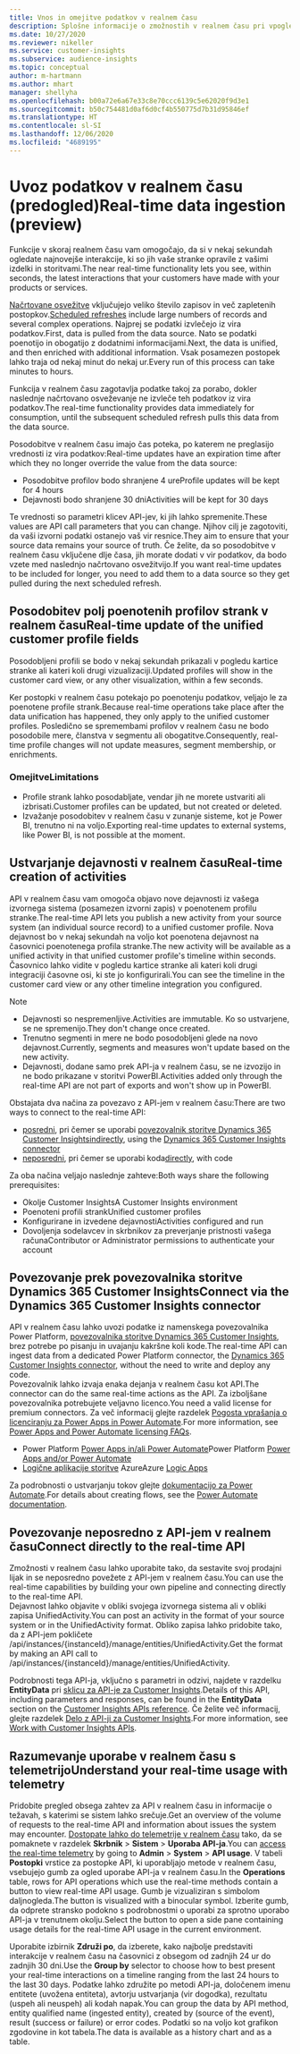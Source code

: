 ```yaml
---
title: Vnos in omejitve podatkov v realnem času
description: Splošne informacije o zmožnostih v realnem času pri vpogledih v občinstvo.
ms.date: 10/27/2020
ms.reviewer: nikeller
ms.service: customer-insights
ms.subservice: audience-insights
ms.topic: conceptual
author: m-hartmann
ms.author: mhart
manager: shellyha
ms.openlocfilehash: b00a72e6a67e33c8e70ccc6139c5e62020f9d3e1
ms.sourcegitcommit: b50c754481d0af6d0cf4b550775d7b31d95846ef
ms.translationtype: HT
ms.contentlocale: sl-SI
ms.lasthandoff: 12/06/2020
ms.locfileid: "4689195"
---
```

# <a name="real-time-data-ingestion-preview"></a><span data-ttu-id="ec387-103">Uvoz podatkov v realnem času (predogled)</span><span class="sxs-lookup"><span data-stu-id="ec387-103">Real-time data ingestion (preview)</span></span>

<span data-ttu-id="ec387-104">Funkcije v skoraj realnem času vam omogočajo, da si v nekaj sekundah ogledate najnovejše interakcije, ki so jih vaše stranke opravile z vašimi izdelki in storitvami.</span><span class="sxs-lookup"><span data-stu-id="ec387-104">The near real-time functionality lets you see, within seconds, the latest interactions that your customers have made with your products or services.</span></span>

<span data-ttu-id="ec387-105">[Načrtovane osvežitve](system.md#schedule-tab) vključujejo veliko število zapisov in več zapletenih postopkov.</span><span class="sxs-lookup"><span data-stu-id="ec387-105">[Scheduled refreshes](system.md#schedule-tab) include large numbers of records and several complex operations.</span></span> <span data-ttu-id="ec387-106">Najprej se podatki izvlečejo iz vira podatkov.</span><span class="sxs-lookup"><span data-stu-id="ec387-106">First, data is pulled from the data source.</span></span> <span data-ttu-id="ec387-107">Nato se podatki poenotijo in obogatijo z dodatnimi informacijami.</span><span class="sxs-lookup"><span data-stu-id="ec387-107">Next, the data is unified, and then enriched with additional information.</span></span> <span data-ttu-id="ec387-108">Vsak posamezen postopek lahko traja od nekaj minut do nekaj ur.</span><span class="sxs-lookup"><span data-stu-id="ec387-108">Every run of this process can take minutes to hours.</span></span>

<span data-ttu-id="ec387-109">Funkcija v realnem času zagotavlja podatke takoj za porabo, dokler naslednje načrtovano osveževanje ne izvleče teh podatkov iz vira podatkov.</span><span class="sxs-lookup"><span data-stu-id="ec387-109">The real-time functionality provides data immediately for consumption, until the subsequent scheduled refresh pulls this data from the data source.</span></span>

<span data-ttu-id="ec387-110">Posodobitve v realnem času imajo čas poteka, po katerem ne preglasijo vrednosti iz vira podatkov:</span><span class="sxs-lookup"><span data-stu-id="ec387-110">Real-time updates have an expiration time after which they no longer override the value from the data source:</span></span>

- <span data-ttu-id="ec387-111">Posodobitve profilov bodo shranjene 4 ure</span><span class="sxs-lookup"><span data-stu-id="ec387-111">Profile updates will be kept for 4 hours</span></span>
- <span data-ttu-id="ec387-112">Dejavnosti bodo shranjene 30 dni</span><span class="sxs-lookup"><span data-stu-id="ec387-112">Activities will be kept for 30 days</span></span>

<span data-ttu-id="ec387-113">Te vrednosti so parametri klicev API-jev, ki jih lahko spremenite.</span><span class="sxs-lookup"><span data-stu-id="ec387-113">These values are API call parameters that you can change.</span></span> <span data-ttu-id="ec387-114">Njihov cilj je zagotoviti, da vaši izvorni podatki ostanejo vaš vir resnice.</span><span class="sxs-lookup"><span data-stu-id="ec387-114">They aim to ensure that your source data remains your source of truth.</span></span> <span data-ttu-id="ec387-115">Če želite, da so posodobitve v realnem času vključene dlje časa, jih morate dodati v vir podatkov, da bodo vzete med naslednjo načrtovano osvežitvijo.</span><span class="sxs-lookup"><span data-stu-id="ec387-115">If you want real-time updates to be included for longer, you need to add them to a data source so they get pulled during the next scheduled refresh.</span></span>

## <a name="real-time-update-of-the-unified-customer-profile-fields"></a><span data-ttu-id="ec387-116">Posodobitev polj poenotenih profilov strank v realnem času</span><span class="sxs-lookup"><span data-stu-id="ec387-116">Real-time update of the unified customer profile fields</span></span>

<span data-ttu-id="ec387-117">Posodobljeni profili se bodo v nekaj sekundah prikazali v pogledu kartice stranke ali kateri koli drugi vizualizaciji.</span><span class="sxs-lookup"><span data-stu-id="ec387-117">Updated profiles will show in the customer card view, or any other visualization, within a few seconds.</span></span>

<span data-ttu-id="ec387-118">Ker postopki v realnem času potekajo po poenotenju podatkov, veljajo le za poenotene profile strank.</span><span class="sxs-lookup"><span data-stu-id="ec387-118">Because real-time operations take place after the data unification has happened, they only apply to the unified customer profiles.</span></span> <span data-ttu-id="ec387-119">Posledično se spremembami profilov v realnem času ne bodo posodobile mere, članstva v segmentu ali obogatitve.</span><span class="sxs-lookup"><span data-stu-id="ec387-119">Consequently, real-time profile changes will not update measures, segment membership, or enrichments.</span></span>

### <a name="limitations"></a><span data-ttu-id="ec387-120">Omejitve</span><span class="sxs-lookup"><span data-stu-id="ec387-120">Limitations</span></span>

- <span data-ttu-id="ec387-121">Profile strank lahko posodabljate, vendar jih ne morete ustvariti ali izbrisati.</span><span class="sxs-lookup"><span data-stu-id="ec387-121">Customer profiles can be updated, but not created or deleted.</span></span>
- <span data-ttu-id="ec387-122">Izvažanje posodobitev v realnem času v zunanje sisteme, kot je Power BI, trenutno ni na voljo.</span><span class="sxs-lookup"><span data-stu-id="ec387-122">Exporting real-time updates to external systems, like Power BI, is not possible at the moment.</span></span>

## <a name="real-time-creation-of-activities"></a><span data-ttu-id="ec387-123">Ustvarjanje dejavnosti v realnem času</span><span class="sxs-lookup"><span data-stu-id="ec387-123">Real-time creation of activities</span></span>

<span data-ttu-id="ec387-124">API v realnem času vam omogoča objavo nove dejavnosti iz vašega izvornega sistema (posamezen izvorni zapis) v poenotenem profilu stranke.</span><span class="sxs-lookup"><span data-stu-id="ec387-124">The real-time API lets you publish a new activity from your source system (an individual source record) to a unified customer profile.</span></span> <span data-ttu-id="ec387-125">Nova dejavnost bo v nekaj sekundah na voljo kot poenotena dejavnost na časovnici poenotenega profila stranke.</span><span class="sxs-lookup"><span data-stu-id="ec387-125">The new activity will be available as a unified activity in that unified customer profile's timeline within seconds.</span></span> <span data-ttu-id="ec387-126">Časovnico lahko vidite v pogledu kartice stranke ali kateri koli drugi integraciji časovne osi, ki ste jo konfigurirali.</span><span class="sxs-lookup"><span data-stu-id="ec387-126">You can see the timeline in the customer card view or any other timeline integration you configured.</span></span>

> [!NOTE]
>
> - <span data-ttu-id="ec387-127">Dejavnosti so nespremenljive.</span><span class="sxs-lookup"><span data-stu-id="ec387-127">Activities are immutable.</span></span> <span data-ttu-id="ec387-128">Ko so ustvarjene, se ne spremenijo.</span><span class="sxs-lookup"><span data-stu-id="ec387-128">They don't change once created.</span></span>
> - <span data-ttu-id="ec387-129">Trenutno segmenti in mere ne bodo posodobljeni glede na novo dejavnost.</span><span class="sxs-lookup"><span data-stu-id="ec387-129">Currently, segments and measures won't update based on the new activity.</span></span>
> - <span data-ttu-id="ec387-130">Dejavnosti, dodane samo prek API-ja v realnem času, se ne izvozijo in ne bodo prikazane v storitvi PowerBI.</span><span class="sxs-lookup"><span data-stu-id="ec387-130">Activities added only through the real-time API are not part of exports and won't show up in PowerBI.</span></span>

<span data-ttu-id="ec387-131">Obstajata dva načina za povezavo z API-jem v realnem času:</span><span class="sxs-lookup"><span data-stu-id="ec387-131">There are two ways to connect to the real-time API:</span></span>

- <span data-ttu-id="ec387-132">[posredni](#connect-via-the-dynamics-365-customer-insights-connector), pri čemer se uporabi [povezovalnik storitve Dynamics 365 Customer Insights](https://docs.microsoft.com/connectors/customerinsights/)</span><span class="sxs-lookup"><span data-stu-id="ec387-132">[indirectly](#connect-via-the-dynamics-365-customer-insights-connector), using the [Dynamics 365 Customer Insights connector](https://docs.microsoft.com/connectors/customerinsights/)</span></span>
- <span data-ttu-id="ec387-133">[neposredni](#connect-directly-to-the-real-time-api), pri čemer se uporabi koda</span><span class="sxs-lookup"><span data-stu-id="ec387-133">[directly](#connect-directly-to-the-real-time-api), with code</span></span>

<span data-ttu-id="ec387-134">Za oba načina veljajo naslednje zahteve:</span><span class="sxs-lookup"><span data-stu-id="ec387-134">Both ways share the following prerequisites:</span></span>

- <span data-ttu-id="ec387-135">Okolje Customer Insights</span><span class="sxs-lookup"><span data-stu-id="ec387-135">A Customer Insights environment</span></span>
- <span data-ttu-id="ec387-136">Poenoteni profili strank</span><span class="sxs-lookup"><span data-stu-id="ec387-136">Unified customer profiles</span></span>
- <span data-ttu-id="ec387-137">Konfigurirane in izvedene dejavnosti</span><span class="sxs-lookup"><span data-stu-id="ec387-137">Activities configured and run</span></span>
- <span data-ttu-id="ec387-138">Dovoljenja sodelavcev in skrbnikov za preverjanje pristnosti vašega računa</span><span class="sxs-lookup"><span data-stu-id="ec387-138">Contributor or Administrator permissions to authenticate your account</span></span>

## <a name="connect-via-the-dynamics-365-customer-insights-connector"></a><span data-ttu-id="ec387-139">Povezovanje prek povezovalnika storitve Dynamics 365 Customer Insights</span><span class="sxs-lookup"><span data-stu-id="ec387-139">Connect via the Dynamics 365 Customer Insights connector</span></span>

<span data-ttu-id="ec387-140">API v realnem času lahko uvozi podatke iz namenskega povezovalnika Power Platform, [povezovalnika storitve Dynamics 365 Customer Insights](https://docs.microsoft.com/connectors/customerinsights/), brez potrebe po pisanju in uvajanju kakršne koli kode.</span><span class="sxs-lookup"><span data-stu-id="ec387-140">The real-time API can ingest data from a dedicated Power Platform connector, the [Dynamics 365 Customer Insights connector](https://docs.microsoft.com/connectors/customerinsights/), without the need to write and deploy any code.</span></span>    
<span data-ttu-id="ec387-141">Povezovalnik lahko izvaja enaka dejanja v realnem času kot API.</span><span class="sxs-lookup"><span data-stu-id="ec387-141">The connector can do the same real-time actions as the API.</span></span> <span data-ttu-id="ec387-142">Za izboljšane povezovalnika potrebujete veljavno licenco.</span><span class="sxs-lookup"><span data-stu-id="ec387-142">You need a valid license for premium connectors.</span></span> <span data-ttu-id="ec387-143">Za več informacij glejte razdelek [Pogosta vprašanja o licenciranju za Power Apps in Power Automate](https://docs.microsoft.com/power-platform/admin/powerapps-flow-licensing-faq).</span><span class="sxs-lookup"><span data-stu-id="ec387-143">For more information, see [Power Apps and Power Automate licensing FAQs](https://docs.microsoft.com/power-platform/admin/powerapps-flow-licensing-faq).</span></span>

- <span data-ttu-id="ec387-144">Power Platform [Power Apps in/ali Power Automate](https://docs.microsoft.com/connectors/)</span><span class="sxs-lookup"><span data-stu-id="ec387-144">Power Platform [Power Apps and/or Power Automate](https://docs.microsoft.com/connectors/)</span></span>
- <span data-ttu-id="ec387-145">[Logične aplikacije storitve](https://docs.microsoft.com/azure/connectors/apis-list) Azure</span><span class="sxs-lookup"><span data-stu-id="ec387-145">Azure [Logic Apps](https://docs.microsoft.com/azure/connectors/apis-list)</span></span>

<span data-ttu-id="ec387-146">Za podrobnosti o ustvarjanju tokov glejte [dokumentacijo za Power Automate](https://docs.microsoft.com/power-automate/).</span><span class="sxs-lookup"><span data-stu-id="ec387-146">For details about creating flows, see the [Power Automate documentation](https://docs.microsoft.com/power-automate/).</span></span>

## <a name="connect-directly-to-the-real-time-api"></a><span data-ttu-id="ec387-147">Povezovanje neposredno z API-jem v realnem času</span><span class="sxs-lookup"><span data-stu-id="ec387-147">Connect directly to the real-time API</span></span>

<span data-ttu-id="ec387-148">Zmožnosti v realnem času lahko uporabite tako, da sestavite svoj prodajni lijak in se neposredno povežete z API-jem v realnem času.</span><span class="sxs-lookup"><span data-stu-id="ec387-148">You can use the real-time capabilities by building your own pipeline and connecting directly to the real-time API.</span></span>    
<span data-ttu-id="ec387-149">Dejavnost lahko objavite v obliki svojega izvornega sistema ali v obliki zapisa UnifiedActivity.</span><span class="sxs-lookup"><span data-stu-id="ec387-149">You can post an activity in the format of your source system or in the UnifiedActivity format.</span></span> <span data-ttu-id="ec387-150">Obliko zapisa lahko pridobite tako, da z API-jem pokličete /api/instances/{instanceId}/manage/entities/UnifiedActivity.</span><span class="sxs-lookup"><span data-stu-id="ec387-150">Get the format by making an API call to /api/instances/{instanceId}/manage/entities/UnifiedActivity.</span></span>

<span data-ttu-id="ec387-151">Podrobnosti tega API-ja, vključno s parametri in odzivi, najdete v razdelku **EntityData** pri [sklicu za API-je za Customer Insights](https://developer.ci.ai.dynamics.com/api-details#api=CustomerInsights).</span><span class="sxs-lookup"><span data-stu-id="ec387-151">Details of this API, including parameters and responses, can be found in the **EntityData** section on the [Customer Insights APIs reference](https://developer.ci.ai.dynamics.com/api-details#api=CustomerInsights).</span></span> <span data-ttu-id="ec387-152">Če želite več informacij, glejte razdelek [Delo z API-ji za Customer Insights](apis.md).</span><span class="sxs-lookup"><span data-stu-id="ec387-152">For more information, see [Work with Customer Insights APIs](apis.md).</span></span>

## <a name="understand-your-real-time-usage-with-telemetry"></a><span data-ttu-id="ec387-153">Razumevanje uporabe v realnem času s telemetrijo</span><span class="sxs-lookup"><span data-stu-id="ec387-153">Understand your real-time usage with telemetry</span></span>

<span data-ttu-id="ec387-154">Pridobite pregled obsega zahtev za API v realnem času in informacije o težavah, s katerimi se sistem lahko srečuje.</span><span class="sxs-lookup"><span data-stu-id="ec387-154">Get an overview of the volume of requests to the real-time API and information about issues the system may encounter.</span></span> <span data-ttu-id="ec387-155">[Dostopate lahko do telemetrije v realnem času](system.md#api-usage-tab) tako, da se pomaknete v razdelek **Skrbnik** > **Sistem** > **Uporaba API-ja**.</span><span class="sxs-lookup"><span data-stu-id="ec387-155">You can [access the real-time telemetry](system.md#api-usage-tab) by going to **Admin** > **System** > **API usage**.</span></span> <span data-ttu-id="ec387-156">V tabeli **Postopki** vrstice za postopke API, ki uporabljajo metode v realnem času, vsebujejo gumb za ogled uporabe API-ja v realnem času.</span><span class="sxs-lookup"><span data-stu-id="ec387-156">In the **Operations** table, rows for API operations which use the real-time methods contain a button to view real-time API usage.</span></span> <span data-ttu-id="ec387-157">Gumb je vizualiziran s simbolom daljnogleda.</span><span class="sxs-lookup"><span data-stu-id="ec387-157">The button is visualized with a binocular symbol.</span></span> <span data-ttu-id="ec387-158">Izberite gumb, da odprete stransko podokno s podrobnostmi o uporabi za sprotno uporabo API-ja v trenutnem okolju.</span><span class="sxs-lookup"><span data-stu-id="ec387-158">Select the button to open a side pane containing usage details for the real-time API usage in the current environment.</span></span>

<span data-ttu-id="ec387-159">Uporabite izbirnik **Združi po**, da izberete, kako najbolje predstaviti interakcije v realnem času na časovnici z obsegom od zadnjih 24 ur do zadnjih 30 dni.</span><span class="sxs-lookup"><span data-stu-id="ec387-159">Use the **Group by** selector to choose how to best present your real-time interactions on a timeline ranging from the last 24 hours to the last 30 days.</span></span> <span data-ttu-id="ec387-160">Podatke lahko združite po metodi API-ja, določenem imenu entitete (uvožena entiteta), avtorju ustvarjanja (vir dogodka), rezultatu (uspeh ali neuspeh) ali kodah napak.</span><span class="sxs-lookup"><span data-stu-id="ec387-160">You can group the data by API method, entity qualified name (ingested entity), created by (source of the event), result (success or failure) or error codes.</span></span> <span data-ttu-id="ec387-161">Podatki so na voljo kot grafikon zgodovine in kot tabela.</span><span class="sxs-lookup"><span data-stu-id="ec387-161">The data is available as a history chart and as a table.</span></span>
